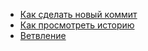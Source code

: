 
- [Как сделать новый коммит](./commit_help.md)
- [Как просмотреть историю](./log_help.md)
- [Ветвление](./branch_help.md)
